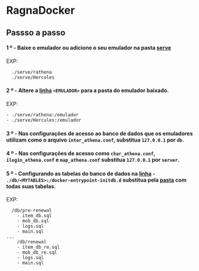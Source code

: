 # RagnaDocker

## Passso a passo

#### 1 º - Baixe o emulador ou adicione o seu emulador na pasta [serve](https://github.com/FranciscoWallison/RagnaDockerCompose/tree/main/serve) 
EXP: 
````
  ./serve/rathena
  ./serve/Hercules
````
#### 2 º - Altere a [linha](https://github.com/FranciscoWallison/RagnaDockerCompose/blob/main/docker-compose.yaml#L15) ````<EMULADOR>```` para a pasta do emulador baixado.
EXP: 
````
- ./serve/rathena:/emulador
- ./serve/Hercules:/emulador
````
#### 3 º - Nas configurações de acesso ao banco de dados que os emuladores utilizam como o arquivo ````inter_athena.conf````, substitua ````127.0.0.1```` por ````db````.
#### 4 º - Nas configurações de acesso como ````char_athena.conf````, ````ilogin_athena.conf```` e ````map_athena.conf```` substitua ````127.0.0.1```` por ````server````.
#### 5 º - Configurando as tabelas do banco de dados na [linha](https://github.com/FranciscoWallison/RagnaDockerCompose/blob/main/docker-compose.yaml#L37) ````- ./db/<MYTABLES>:/docker-entrypoint-initdb.d```` substitua pela [pasta](https://github.com/FranciscoWallison/RagnaDockerCompose/tree/main/db) com todas suas tabelas.
EXP: 
````
  /db/pre-renewal
    - item_db.sql
    - mob_db.sql
    - logs.sql
    - main.sql
...
    /db/renewal
    - item_db_re.sql
    - mob_db_re.sql
    - logs.sql
    - main.sql
````
